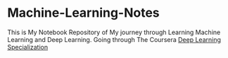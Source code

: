 # Machine-Learning-Notes
This is My Notebook Repository of My journey through Learning Machine Learning and Deep Learning.
Going through The Coursera [Deep Learning Specialization](https://www.coursera.org/specializations/deep-learning)
